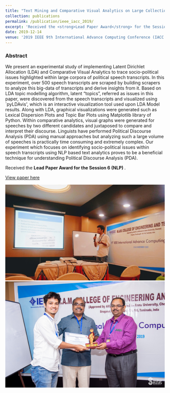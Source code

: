 ```yaml
---
title: "Text Mining and Comparative Visual Analytics on Large Collection of Speeches to Trace Socio-Political Issues"
collection: publications
permalink: /publication/ieee_iacc_2019/
excerpt: 'Received the <strong>Lead Paper Award</strong> for the Session 6 (NLP)'
date: 2019-12-14
venue: '2019 IEEE 9th International Advance Computing Conference (IACC 2019)'
---
```

<h3>Abstract</h3>

We present an experimental study of implementing Latent Dirichlet Allocation (LDA) and Comparative Visual Analytics to trace socio-political issues highlighted within large corpora of political speech transcripts. In this experiment, over 500 speech transcripts are scraped by building scrapers to analyze this big-data of transcripts and derive insights from it. Based on LDA topic modelling algorithm, latent “topics”, referred as issues in this paper, were discovered from the speech transcripts and visualized using `pyLDAvis', which is an interactive visualization tool used upon LDA Model results. Along with LDA, graphical visualizations were generated such as Lexical Dispersion Plots and Topic Bar Plots using Matplotlib library of Python. Within comparative analytics, visual graphs were generated for speeches by two different candidates and juxtaposed to compare and interpret their discourse. Linguists have performed Political Discourse Analysis (PDA) using manual approaches but analyzing such a large volume of speeches is practically time consuming and extremely complex. Our experiment which focuses on identifying socio-political issues within speech transcripts using NLP based text analytics proves to be a beneficial technique for understanding Political Discourse Analysis (PDA).
<br>

Received the <strong>Lead Paper Award for the Session 6 (NLP) </strong>.

[View paper here](https://ieeexplore.ieee.org/abstract/document/8971605)

<img src = '/images/Talk.jpg'>
<img src = '/images/Certificate.jpg'>
